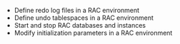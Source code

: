 
* Define redo log files in a RAC environment
* Define undo tablespaces in a RAC environment
* Start and stop RAC databases and instances
* Modify initialization parameters in a RAC environment